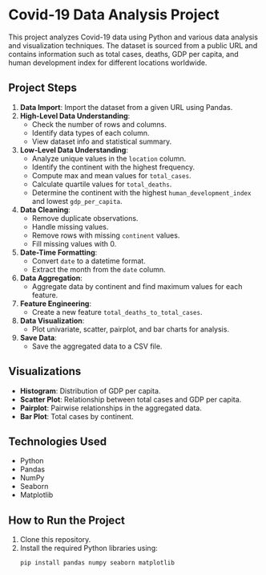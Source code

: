 # Covid-19 Data Analysis Project

This project analyzes Covid-19 data using Python and various data analysis and visualization techniques. The dataset is sourced from a public URL and contains information such as total cases, deaths, GDP per capita, and human development index for different locations worldwide.

## Project Steps

1. **Data Import**: Import the dataset from a given URL using Pandas.
2. **High-Level Data Understanding**:
   - Check the number of rows and columns.
   - Identify data types of each column.
   - View dataset info and statistical summary.
3. **Low-Level Data Understanding**:
   - Analyze unique values in the `location` column.
   - Identify the continent with the highest frequency.
   - Compute max and mean values for `total_cases`.
   - Calculate quartile values for `total_deaths`.
   - Determine the continent with the highest `human_development_index` and lowest `gdp_per_capita`.
4. **Data Cleaning**:
   - Remove duplicate observations.
   - Handle missing values.
   - Remove rows with missing `continent` values.
   - Fill missing values with 0.
5. **Date-Time Formatting**:
   - Convert `date` to a datetime format.
   - Extract the month from the `date` column.
6. **Data Aggregation**:
   - Aggregate data by continent and find maximum values for each feature.
7. **Feature Engineering**:
   - Create a new feature `total_deaths_to_total_cases`.
8. **Data Visualization**:
   - Plot univariate, scatter, pairplot, and bar charts for analysis.
9. **Save Data**:
   - Save the aggregated data to a CSV file.

## Visualizations

- **Histogram**: Distribution of GDP per capita.
- **Scatter Plot**: Relationship between total cases and GDP per capita.
- **Pairplot**: Pairwise relationships in the aggregated data.
- **Bar Plot**: Total cases by continent.

## Technologies Used

- Python
- Pandas
- NumPy
- Seaborn
- Matplotlib

## How to Run the Project

1. Clone this repository.
2. Install the required Python libraries using:
   ```bash
   pip install pandas numpy seaborn matplotlib
